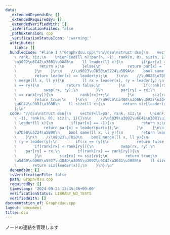 ```yaml
---
data:
  _extendedDependsOn: []
  _extendedRequiredBy: []
  _extendedVerifiedWith: []
  _isVerificationFailed: false
  _pathExtension: cpp
  _verificationStatusIcon: ':warning:'
  attributes:
    links: []
  bundledCode: "#line 1 \"Graph/dsu.cpp\"\n//dsu\nstruct dsu{\n    vector<ll>par,\
    \ rank, siz;\n    UnionFind(ll n):par(n, -1), rank(n, 0), siz(n, 1){}\n\n    //\u6839\
    \u3092\u6C42\u3081\u308B\n    ll leader(ll x){\n        if(par[x] == -1){\n  \
    \          return x;\n        }else{\n            return par[x] = leader(par[x]);\n\
    \        }\n    }\n\n    //\u9023\u7D50\u5224\u5B9A\n    bool same(ll x, ll y){\n\
    \        return leader(x) == leader(y);\n    }\n\n    //\u9023\u7D50\n    bool\
    \ merge(ll x, ll y){\n        ll rx = leader(x), ry = leader(y);\n        if(rx\
    \ == ry){\n            return false;\n        }\n        if(rank[rx] < rank[ry]){\n\
    \            swap(rx, ry);\n        }\n        par[ry] = rx;\n        if(rank[rx]\
    \ == rank[ry]){\n            rank[rx]++;\n        }\n        siz[rx] += siz[ry];\n\
    \        return true;\n    }\n\n    //\u96C6\u5408\u306E\u5927\u304D\u3055\u3092\
    \u6C42\u3081\u308B\n    ll size(ll x){\n        return siz[leader(x)];\n    }\n\
    };\n"
  code: "//dsu\nstruct dsu{\n    vector<ll>par, rank, siz;\n    UnionFind(ll n):par(n,\
    \ -1), rank(n, 0), siz(n, 1){}\n\n    //\u6839\u3092\u6C42\u3081\u308B\n    ll\
    \ leader(ll x){\n        if(par[x] == -1){\n            return x;\n        }else{\n\
    \            return par[x] = leader(par[x]);\n        }\n    }\n\n    //\u9023\
    \u7D50\u5224\u5B9A\n    bool same(ll x, ll y){\n        return leader(x) == leader(y);\n\
    \    }\n\n    //\u9023\u7D50\n    bool merge(ll x, ll y){\n        ll rx = leader(x),\
    \ ry = leader(y);\n        if(rx == ry){\n            return false;\n        }\n\
    \        if(rank[rx] < rank[ry]){\n            swap(rx, ry);\n        }\n    \
    \    par[ry] = rx;\n        if(rank[rx] == rank[ry]){\n            rank[rx]++;\n\
    \        }\n        siz[rx] += siz[ry];\n        return true;\n    }\n\n    //\u96C6\
    \u5408\u306E\u5927\u304D\u3055\u3092\u6C42\u3081\u308B\n    ll size(ll x){\n \
    \       return siz[leader(x)];\n    }\n};\n"
  dependsOn: []
  isVerificationFile: false
  path: Graph/dsu.cpp
  requiredBy: []
  timestamp: '2024-09-23 13:45:46+09:00'
  verificationStatus: LIBRARY_NO_TESTS
  verifiedWith: []
documentation_of: Graph/dsu.cpp
layout: document
title: dsu
---
```

ノードの連結を管理します
